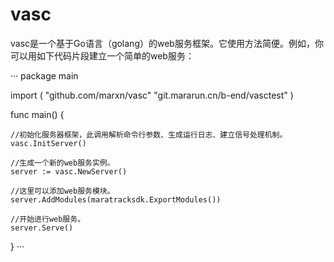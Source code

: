 # vasc
vasc是一个基于Go语言（golang）的web服务框架。它使用方法简便。例如，你可以用如下代码片段建立一个简单的web服务：

···
package main

import (
    "github.com/marxn/vasc"
    "git.mararun.cn/b-end/vasctest"
)

func main() {

    //初始化服务器框架，此调用解析命令行参数、生成运行日志、建立信号处理机制。
    vasc.InitServer()
    
    //生成一个新的web服务实例。
    server := vasc.NewServer()
    
    //这里可以添加web服务模块。
    server.AddModules(maratracksdk.ExportModules())
    
    //开始进行web服务。
    server.Serve()
}
···
